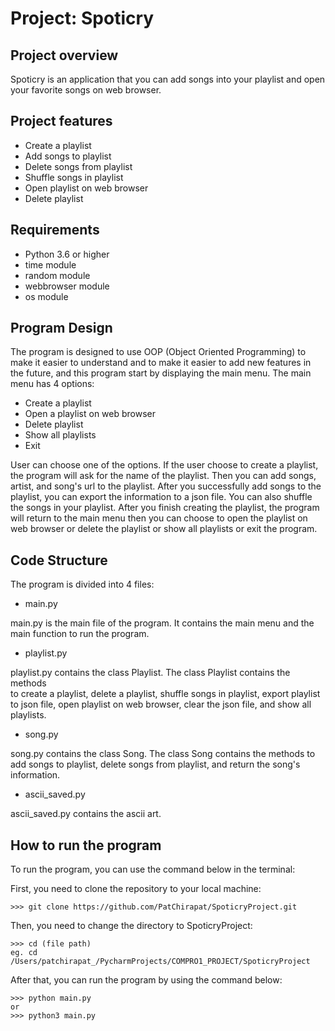 # Project: Spoticry


## Project overview
Spoticry is an application that you can add songs into your playlist and open your 
favorite songs on web browser.


## Project features
- Create a playlist
- Add songs to playlist
- Delete songs from playlist
- Shuffle songs in playlist
- Open playlist on web browser
- Delete playlist


## Requirements
- Python 3.6 or higher
- time module
- random module
- webbrowser module
- os module


## Program Design
The program is designed to use OOP (Object Oriented Programming) to make it easier 
to understand and to make it easier to add new features in the future, and this program 
start by displaying the main menu. The main menu has 4 options:

- Create a playlist
- Open a playlist on web browser
- Delete playlist
- Show all playlists
- Exit

User can choose one of the options. If the user choose to create a playlist, 
the program will ask for the name of the playlist. Then you can add songs, artist, 
and song's url to the playlist. After you successfully add songs to the playlist,
you can export the information to a json file. You can also shuffle the songs in
your playlist. After you finish creating the playlist, the program will return 
to the main menu then you can choose to open the playlist on web browser or delete 
the playlist or show all playlists or exit the program.


## Code Structure
The program is divided into 4 files:

- main.py

main.py is the main file of the program. It contains the main menu and the main
function to run the program.

- playlist.py

playlist.py contains the class Playlist. The class Playlist contains the methods    
to create a playlist, delete a playlist, shuffle songs in playlist, export playlist
to json file, open playlist on web browser, clear the json file, and show all
playlists.

- song.py

song.py contains the class Song. The class Song contains the methods to add songs
to playlist, delete songs from playlist, and return the song's information.

- ascii_saved.py

ascii_saved.py contains the ascii art.


## How to run the program
To run the program, you can use the command below in the terminal:


First, you need to clone the repository to your local machine:

```
>>> git clone https://github.com/PatChirapat/SpoticryProject.git
```

Then, you need to change the directory to SpoticryProject:

```
>>> cd (file path)
eg. cd /Users/patchirapat_/PycharmProjects/COMPRO1_PROJECT/SpoticryProject
```

After that, you can run the program by using the command below:

```
>>> python main.py 
or 
>>> python3 main.py
```


